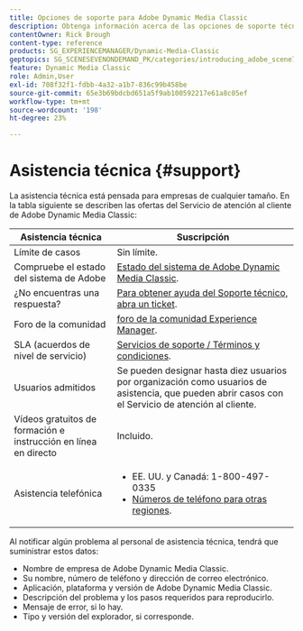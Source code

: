 ```yaml
---
title: Opciones de soporte para Adobe Dynamic Media Classic
description: Obtenga información acerca de las opciones de soporte técnico de Adobe Dynamic Media Classic.
contentOwner: Rick Brough
content-type: reference
products: SG_EXPERIENCEMANAGER/Dynamic-Media-Classic
geptopics: SG_SCENESEVENONDEMAND_PK/categories/introducing_adobe_scene7
feature: Dynamic Media Classic
role: Admin,User
exl-id: 708f32f1-fdbb-4a32-a1b7-836c99b458be
source-git-commit: 65e3b69bdcbd651a5f9ab100592217e61a8c05ef
workflow-type: tm+mt
source-wordcount: '198'
ht-degree: 23%

---
```


# Asistencia técnica {#support}

La asistencia técnica está pensada para empresas de cualquier tamaño. En la tabla siguiente se describen las ofertas del Servicio de atención al cliente de Adobe Dynamic Media Classic:

| Asistencia técnica | Suscripción |
| --- | --- |
| Límite de casos | Sin límite. |
| Compruebe el estado del sistema de Adobe | [Estado del sistema de Adobe Dynamic Media Classic](https://status.adobe.com/products/1175). |
| ¿No encuentras una respuesta? | [Para obtener ayuda del Soporte técnico, abra un ticket](https://experienceleague.adobe.com/?support-solution=General#support). |
| Foro de la comunidad | [foro de la comunidad Experience Manager](https://experienceleaguecommunities.adobe.com/t5/adobe-experience-manager/ct-p/adobe-experience-manager-community). |
| SLA (acuerdos de nivel de servicio) | [Servicios de soporte / Términos y condiciones](https://helpx.adobe.com/support/programs/support-policies-terms-conditions.html). |
| Usuarios admitidos | Se pueden designar hasta diez usuarios por organización como usuarios de asistencia, que pueden abrir casos con el Servicio de atención al cliente. |
| Vídeos gratuitos de formación e instrucción en línea en directo | Incluido. |
| Asistencia telefónica | <ul><li>EE. UU. y Canadá: 1-800-497-0335 </li><li>[Números de teléfono para otras regiones](https://experienceleague.adobe.com/?support-tab=home#support). </li></ul> |

<!-- |Create a support case| [https://helpx.adobe.com/enterprise/admin-guide.html/enterprise/using/support-for-experience-cloud.ug.html](https://helpx.adobe.com/enterprise/admin-guide.html/enterprise/using/support-for-experience-cloud.ug.html) | -->

Al notificar algún problema al personal de asistencia técnica, tendrá que suministrar estos datos:

* Nombre de empresa de Adobe Dynamic Media Classic.
* Su nombre, número de teléfono y dirección de correo electrónico.
* Aplicación, plataforma y versión de Adobe Dynamic Media Classic.
* Descripción del problema y los pasos requeridos para reproducirlo.
* Mensaje de error, si lo hay.
* Tipo y versión del explorador, si corresponde.
